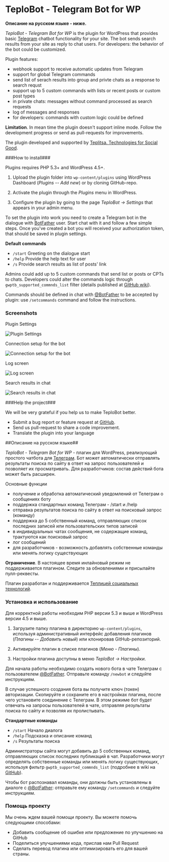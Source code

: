 # TeploBot - Telegram Bot for WP

**Описание на русском языке - ниже.**

*TeploBot - Telegram Bot for WP* is the plugin for WordPress that provides basic [Telegram](https://telegram.org/) chatbot functionality for your site. The bot sends search results from your site as reply to chat users. For developers: the behavior of the bot could be customized.

Plugin features:

* webhook support to receive automatic updates from Telegram
* support for global Telegram commands
* send list of serach results into group and privte chats as a response to search requst
* support up to 5 custom commands with lists or recent posts or custom post types
* in private chats: messages without command processed as search requests 
* log of messages and responses
* for developers: commands with custom logic could be defined

**Limitation**. In mean time the plugin doesn't support inline mode. Follow the development progress or send as pull-requests for improvements.

The plugin developed and supported by [Teplitsa. Technologies for Social Good](https://te-st.ru/).

###How to install###

Plugins requires PHP 5.3+ and WordPress 4.5+.

1. Upload the plugin folder into `wp-content/plugins` using WordPress Dashboard (_Plugins -- Add new_) or by cloning GitHub-repo.

2. Activate the plugin through the _Plugins_ menu in WordPress.

3. Configure the plugin by going to the page _TeploBot -> Settings_ that appears in your admin menu.

To set the plugin into work you need to create a Telegram bot in the dialogue with <a href="https://telegram.me/botfather" target="_blank">BotFather</a> user. Start chat with it and follow a few simple steps. Once you've created a bot you will received your authorization token, that should be saved in plugin settings.

**Default commands**

* `/start` Greeting on the dialogue start
* `/help` Provide the help text for user
* `/s` Provide search results as list of posts' link

Admins could add up to 5 custom commands that send list or posts or CPTs to chats. Developers could alter the commands logic through `gwptb_supported_commnds_list` filter (details published at [GitHub wiki](https://github.com/Teplitsa/TeploBot)).

Commands should be defined in chat with [@BotFather](https://telegram.me/botfather) to be accepted by plugin: use `/setcommands` command and follow the instructions. 

### Screenshots ###

Plugin Settings

![Plugin Settings](https://itv.te-st.ru/wp-content/uploads/gwptb-screenshot-1.png)

Connection setup for the bot

![Connection setup for the bot](https://itv.te-st.ru/wp-content/uploads/gwptb-screenshot-2.png)

Log screen

![Log screen](https://itv.te-st.ru/wp-content/uploads/gwptb-screenshot-3.png)

Search results in chat

![Search results in chat](https://itv.te-st.ru/wp-content/uploads/gwptb-screenshot-4.png)


###Help the project###

We will be very grateful if you help us to make TeploBot better.

* Submit a bug report or feature request at [GitHub](https://github.com/Teplitsa/TeploBot/issues).
* Send us pull-request to share a code improvement.
* Translate the plugin into your language


##Описание на русском языке##

*TeploBot - Telegram Bot for WP* - плагин для WordPress, реализующий простого чатбота для [Телеграм](https://telegram.org/). Бот может автоматически отправлять результаты поиска по сайту в ответ на запрос пользователей и позволяет их просматривать. Для разработчиков: состав действий бота может быть расширен. 

Основные функции

* получение и обработка автоматический уведомлений от Телеграм о сообщениях боту
* поддержка стандартных команд Телеграм - /start и /help
* отправка результатов поиска по сайту в ответ на поисковый запрос (команду)
* поддержка до 5 собственный команд, отправляющих список последних записей или пользовательских типов записей
* в индивидуальных чатах сообщения, не содержащие команд, трактуются как поисковый запрос 
* лог сообщений
* для разработчиков - возможность добавлять собственные команды или менять логику существующих

**Ограничение**. В настоящее время инлайновый режим не поддерживается плагином. Следите за обновлениями и присылайте пулл-реквесты.

Плагин разработан и поддерживается [Теплицей социальных технологий](https://te-st.ru/).

### Установка и использование ###

Для корректной работы необходим PHP версии 5.3 и выше и WordPress версии 4.5 и выше.

1. Загрузите папку плагина в директорию `wp-content/plugins`, используя административный интерфейс добавления плагинов (_Плагины -- Добавить новый_)
или клонировав GitHub-репозиторий.

2. Активируйте плагин в списке плагинов (_Меню - Плагины_).

3. Настройки плагина доступны в меню _TeploBot -> Настройки_. 

Для начала работы необходимо создать нового бота в чате Телеграм с пользователем [@BotFather](https://telegram.me/botfather). Отправьте команду `/newbot` и следуйте инструкциям.

В случае успешного создания бота вы получите ключ (токен) авторизации. Скопируйте и сохраните его в настройках плагина, после чего установите соединение с Телеграм. В этом режиме бот будет отвечать на запросы пользователей в чате, отправляя результаты поиска по сайту и позволяя их пролистывать. 

**Стандартные команды**

* `/start` Начало диалога
* `/help`  Подсказка и описание команд
* `/s`  Результаты поиска

Администраторы сайта могут добавить до 5 собственных команд, отправляющих список последних публикаций в чат. Разработчики могут определять собственные команды или менять логику существующих, используя фильтр `gwptb_supported_commnds_list` (подробнее в wiki на [GitHub](https://github.com/Teplitsa/TeploBot)).

Чтобы бот распознавал команды, они должны быть установлены в диалоге с [@BotFather](https://telegram.me/botfather): отправьте ему команду `/setcommands` и следуйте инструкциям. 

### Помощь проекту ###

Мы очень ждем вашей помощи проекту. Вы можете помочь следующими способами:

* Добавить сообщение об ошибке или предложение по улучшению на GitHub
* Поделиться улучшениями кода, прислав нам Pull Request
* Сделать перевод плагина или оптимизировать его для вашей страны.
